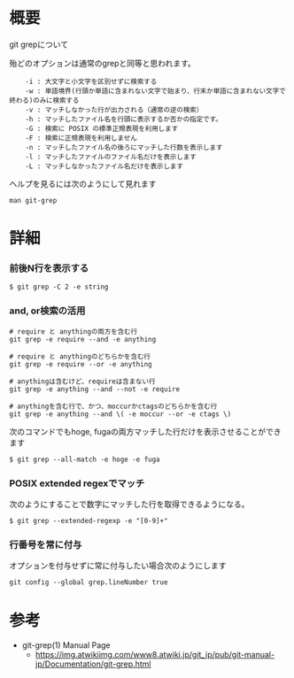 # 概要
git grepについて

殆どのオプションは通常のgrepと同等と思われます。
```
    -i : 大文字と小文字を区別せずに検索する
    -w : 単語境界(行頭か単語に含まれない文字で始まり、行末か単語に含まれない文字で終わる)のみに検索する
    -v : マッチしなかった行が出力される（通常の逆の検索）
    -h : マッチしたファイル名を行頭に表示するか否かの指定です。
    -G : 検索に POSIX の標準正規表現を利用します
    -F : 検索に正規表現を利用しません
    -n : マッチしたファイル名の後ろにマッチした行数を表示します
    -l : マッチしたファイルのファイル名だけを表示します
    -L : マッチしなかったファイル名だけを表示します
```

ヘルプを見るには次のようにして見れます
```
man git-grep
```

# 詳細
### 前後N行を表示する
```
$ git grep -C 2 -e string
```

### and, or検索の活用
```
# require と anythingの両方を含む行
git grep -e require --and -e anything

# require と anythingのどちらかを含む行
git grep -e require --or -e anything

# anythingは含むけど、requireは含まない行
git grep -e anything --and --not -e require

# anythingを含む行で、かつ、moccurかctagsのどちらかを含む行
git grep -e anything --and \( -e moccur --or -e ctags \)
```

次のコマンドでもhoge, fugaの両方マッチした行だけを表示させることができます
```
$ git grep --all-match -e hoge -e fuga 
```

### POSIX extended regexでマッチ
次のようにすることで数字にマッチした行を取得できるようになる。
```
$ git grep --extended-regexp -e "[0-9]+"
```

### 行番号を常に付与
オプションを付与せずに常に付与したい場合次のようにします
```
git config --global grep.lineNumber true
```


# 参考
- git-grep(1) Manual Page 
  - https://img.atwikiimg.com/www8.atwiki.jp/git_jp/pub/git-manual-jp/Documentation/git-grep.html

